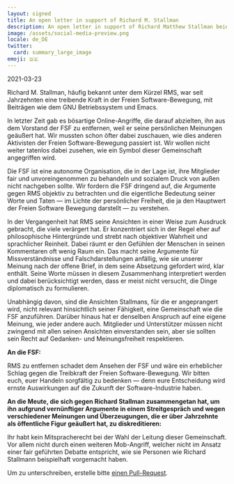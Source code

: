 ```yaml
---
layout: signed
title: An open letter in support of Richard M. Stallman
description: An open letter in support of Richard Matthew Stallman being reinstated by the Free Software Foundation
image: /assets/social-media-preview.png
locale: de_DE
twitter:
  card: summary_large_image
emoji: 🇩🇪
---
```


2021-03-23

Richard M. Stallman, häufig bekannt unter dem Kürzel RMS, war seit
Jahrzehnten eine treibende Kraft in der Freien Software-Bewegung,
mit Beiträgen wie dem GNU Betriebssystem und Emacs.

In letzter Zeit gab es bösartige Online-Angriffe, die darauf abzielten, 
ihn aus dem Vorstand der FSF zu entfernen,
weil er seine persönlichen Meinungen geäußert hat. Wir
mussten schon öfter dabei zuschauen, wie dies anderen Aktivisten
der Freien Software-Bewegung passiert ist. Wir wollen nicht weiter
tatenlos dabei zusehen, wie ein Symbol dieser Gemeinschaft angegriffen
wird.

Die FSF ist eine autonome Organisation, die in der Lage ist,
ihre Mitglieder fair und unvoreingenommen zu behandeln und sozialem
Druck von außen nicht nachgeben sollte. Wir fordern die FSF dringend auf,
die Argumente gegen RMS objektiv zu betrachten und die eigentliche
Bedeutung seiner Worte und Taten — im Lichte der persönlicher Freiheit,
die ja den Hauptwert der Freien Software Bewegung darstellt — zu
verstehen.

In der Vergangenheit hat RMS seine Ansichten in einer Weise zum
Ausdruck gebracht, die viele verärgert hat. Er konzentriert
sich in der Regel eher auf philosophische Hintergründe und strebt nach objektiver
Wahrheit und sprachlicher Reinheit. Dabei räumt er
den Gefühlen der Menschen in seinen Kommentaren oft wenig Raum ein.
Das macht seine Argumente für Missverständnisse und Falschdarstellungen
anfällig, wie sie unserer Meinung nach der offene Brief, in dem seine
Absetzung gefordert wird, klar enthält. Seine Worte müssen in diesem 
Zusammenhang interpretiert werden und dabei berücksichtigt werden, dass 
er meist nicht versucht, die Dinge diplomatisch zu formulieren. 

Unabhängig davon, sind die Ansichten Stallmans, für die er
angeprangert wird, nicht relevant hinsichtlich seiner Fähigkeit, eine
Gemeinschaft wie die FSF anzuführen. Darüber hinaus hat er denselben
Anspruch auf eine eigene Meinung, wie jeder andere auch. Mitglieder und
Unterstützer müssen nicht zwingend mit allen seinen Ansichten
einverstanden sein, aber sie sollten sein Recht auf Gedanken- und
Meinungsfreiheit respektieren.

**An die FSF:**

RMS zu entfernen schadet dem Ansehen der FSF und wäre ein erheblicher
Schlag gegen die Treibkraft der Freien Software-Bewegung.
Wir bitten euch, euer Handeln sorgfältig zu bedenken — denn eure Entscheidung
wird ernste Auswirkungen auf die Zukunft der Software-Industrie haben.

**An die Meute, die sich gegen Richard Stallman zusammengetan hat, um
ihn aufgrund vernünftiger Argumente in einem Streitgespräch und wegen 
verschiedener Meinungen und Überzeugungen, die er über Jahrzehnte als 
öffentliche Figur geäußert hat, zu diskreditieren:**

Ihr habt kein Mitspracherecht bei der Wahl der Leitung dieser Gemeinschaft. 
Vor allem nicht durch einen weiteren Mob-Angriff, welcher nicht im Ansatz 
einer fair geführten Debatte entspricht, wie sie Personen wie Richard 
Stallmann beispielhaft vorgemacht haben. 

Um zu unterschreiben, erstelle bitte [einen Pull-Request](https://github.com/rms-support-letter/rms-support-letter.github.io/pulls).
